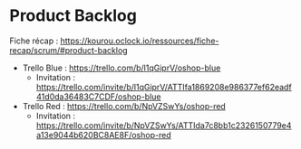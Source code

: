 # Product Backlog

Fiche récap : https://kourou.oclock.io/ressources/fiche-recap/scrum/#product-backlog

- Trello Blue : https://trello.com/b/l1qGiprV/oshop-blue
    - Invitation : https://trello.com/invite/b/l1qGiprV/ATTIfa1869208e986377ef62eadf41d0da36483C7CDF/oshop-blue
- Trello Red : https://trello.com/b/NpVZSwYs/oshop-red
    - Invitation : https://trello.com/invite/b/NpVZSwYs/ATTIda7c8bb1c2326150779e4a13e9044b620BC8AE8F/oshop-red